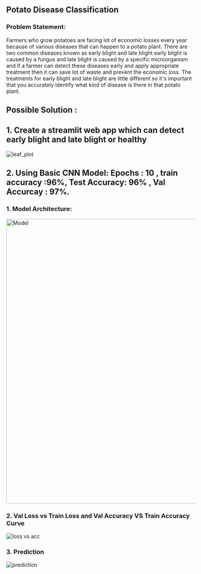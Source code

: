 ## Potato Disease Classification

### Problem Statement:
Farmers who grow potatoes are facing lot of economic losses every year because of various diseases that can happen to a potato plant. There are two common diseases known as early blight and late blight early blight is caused by a fungus and late blight is caused by a specific microorganism and if a farmer can detect these diseases early and apply appropriate treatment then it can save lot of waste
and prevent the economic loss. The treatments for early blight and late
blight are little different so it's important that you accurately identify what kind of disease is there in that potato plant. 

## Possible Solution :
## 1. Create a  streamlit web app which can detect  early blight and late blight or healthy

![leaf_plot](https://github.com/user-attachments/assets/aa5bab67-e13f-48f2-b47c-00ea7a8544a0)


## 2. Using Basic CNN Model: Epochs : 10 , train accuracy :96%, Test Accuracy: 96% , Val Accurcay : 97%.
   ### 1. Model Architecture: 
   <img width="758" alt="Model" src="https://github.com/user-attachments/assets/e8707870-bb84-4b0b-9b5a-3a365f63477b">

   ### 2. Val Loss vs Train Loss and Val Accuracy VS Train Accuracy Curve
   ![loss vs acc](https://github.com/user-attachments/assets/9f33d146-080f-4a57-beca-6b9cfbaeb931)


  ### 3. Prediction 
  ![prediction](https://github.com/user-attachments/assets/fbbd3518-fa9f-40ed-a9e0-a0d9b29cc9eb)

